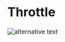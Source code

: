 # Throttle

![alternative text](https://raw.githubusercontent.com/englishman/throttle/master/sequence.puml)